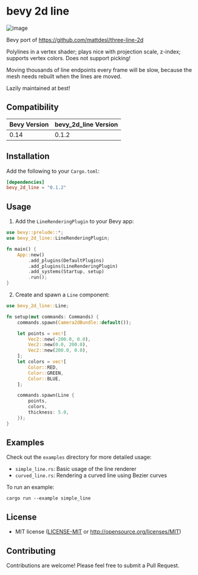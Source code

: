 # bevy 2d line
![image](https://github.com/user-attachments/assets/3873c448-8db4-459f-8235-1b6e5878a727)

Bevy port of https://github.com/mattdesl/three-line-2d

Polylines in a vertex shader; plays nice with projection scale, z-index; supports vertex colors. Does not support picking!

Moving thousands of line endpoints every frame will be slow, because the mesh needs rebuilt when the lines are moved.


Lazily maintained at best!

## Compatibility

| Bevy Version | bevy_2d_line Version |
|--------------|----------------------|
| 0.14         | 0.1.2                |

## Installation

Add the following to your `Cargo.toml`:

```toml
[dependencies]
bevy_2d_line = "0.1.2"
```

## Usage

1. Add the `LineRenderingPlugin` to your Bevy app:

```rust
use bevy::prelude::*;
use bevy_2d_line::LineRenderingPlugin;

fn main() {
    App::new()
        .add_plugins(DefaultPlugins)
        .add_plugins(LineRenderingPlugin)
        .add_systems(Startup, setup)
        .run();
}
```

2. Create and spawn a `Line` component:

```rust
use bevy_2d_line::Line;

fn setup(mut commands: Commands) {
    commands.spawn(Camera2dBundle::default());

    let points = vec![
        Vec2::new(-200.0, 0.0),
        Vec2::new(0.0, 200.0),
        Vec2::new(200.0, 0.0),
    ];
    let colors = vec![
        Color::RED,
        Color::GREEN,
        Color::BLUE,
    ];

    commands.spawn(Line {
        points,
        colors,
        thickness: 5.0,
    });
}
```

## Examples

Check out the `examples` directory for more detailed usage:

- `simple_line.rs`: Basic usage of the line renderer
- `curved_line.rs`: Rendering a curved line using Bezier curves

To run an example:

```
cargo run --example simple_line
```

## License

 * MIT license ([LICENSE-MIT](LICENSE-MIT) or http://opensource.org/licenses/MIT)

## Contributing

Contributions are welcome! Please feel free to submit a Pull Request.
